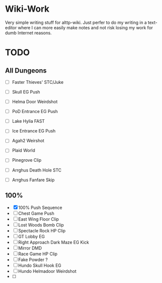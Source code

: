 # Wiki-Work

Very simple writing stuff for alttp-wiki.
Just perfer to do my writing in a text-editor where I can more easily make notes and not risk losing my work for dumb Internet reasons.

# TODO

## All Dungeons
- [ ] Faster Thieves' STC/Juke
- [ ] Skull EG Push
- [ ] Helma Door Weirdshot
- [ ] PoD Entrance EG Push
- [ ] Lake Hylia FAST
- [ ] Ice Entrance EG Push
- [ ] Agah2 Weirshot
- [ ] Plaid World
- [ ] Pinegrove Clip
- [ ] Arrghus Death Hole STC
- [ ] Arrghus Fanfare Skip

 
## 100%
- [x] 100% Push Sequence
- [ ] Chest Game Push
- [ ] East Wing Floor Clip
- [ ] Lost Woods Bomb Clip
- [ ] Spectacle Rock HP Clip
- [ ] GT Lobby EG
- [ ] Right Approach Dark Maze EG Kick
- [ ] Mirror DMD
- [ ] Race Game HP Clip
- [ ] Fake Powder ?
- [ ] Hundo Skull Hook EG
- [ ] Hundo Helmadoor Weirdshot
- [ ]